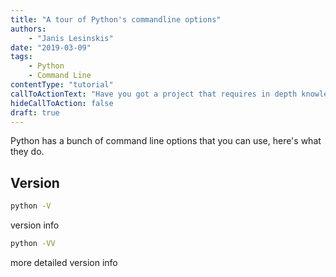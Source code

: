 ```yaml
---
title: "A tour of Python's commandline options"
authors:
    - "Janis Lesinskis"
date: "2019-03-09"
tags:
    - Python
    - Command Line
contentType: "tutorial"
callToActionText: "Have you got a project that requires in depth knowledge of Python or Jupyter notebooks? We'd love to hear about it so fill in the form below with some details."
hideCallToAction: false
draft: true
---
```


Python has a bunch of command line options that you can use, here's what they do.

<!-- end excerpt -->

## Version

```bash
python -V
```

version info

```bash
python -VV
```

more detailed version info
